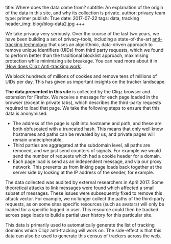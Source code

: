 title: Where does the data come from?
subtitle: An explanation of the origin of the data in this site, and why its collection is private.
author: privacy team
type: primer
publish: True
date: 2017-07-22
tags: data, tracking
header_img: blog/blog-data2.jpg
+++

We take privacy very seriously. Over the course of the last 
two years, we have been building a set of privacy-tools, 
including a state-of-the-art [anti-tracking technology](https://static.cliqz.com/wp-content/uploads/2016/07/Cliqz-Studie-Tracking-the-Trackers.pdf)
that uses an algorithmic, data-driven approach to remove 
unique identifiers (UIDs) from third party requests, which 
we found to perform better than the traditional blocklist 
approach, maximising protection while minimizing site breakage. 
You can read more about it in 
['How does Cliqz Anti-tracking work'](/blog/how_cliqz_antitracking_protects_users.html).

We block hundreds of millions of cookies and remove 
tens of millions of UIDs per day. This has given us important 
insights on the tracker landscape.


**The data presented in this site** is collected by the Cliqz browser 
and extension for Firefox. We receive a message for each page 
loaded in the browser (except in private tabs), which describes 
the third-party requests required to load that page. We take the 
following steps to ensure that this data is anonymised:

- The address of the page is split into hostname and path, and 
these are both obfuscated with a truncated hash. This means 
that only well know hostnames and paths can be revealed by us, 
and private pages will remain undecipherable.
- Third parties are aggregated at the subdomain level, all 
paths are removed, and we just send counters of signals. 
For example we would send the number of requests which 
had a cookie header for a domain.
- Each page load is send as an independent message, and via 
our proxy network. This prevents us from linking page loads 
back together at the server side by looking at the 
IP address of the sender, for example.
 
The data collected was audited by external researchers 
in April 2017. Some theoretical attacks to link messages 
were found which affected a small subset of messages. 
These issues were subsequently fixed to remove this 
attack vector. For example, we no longer collect the paths 
of the third-party requests, as on some sites specific 
resources (such as avatars) will only be loaded for a 
specific logged in user. This resource could then be 
tracked across page loads to build a partial user history 
for this particular site.
 
This data is primarily used to automatically generate 
the list of tracking domains which Cliqz anti-tracking 
will work on. The side-effect is that this data can 
also be used to generate this census of trackers across the web.